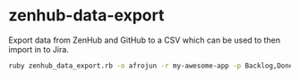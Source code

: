 # zenhub-data-export

Export data from ZenHub and GitHub to a CSV which can be used to then import in to Jira.

```bash
ruby zenhub_data_export.rb -o afrojun -r my-awesome-app -p Backlog,Done
```
